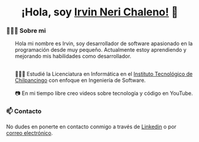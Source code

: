 <h1 style="text-align: center;">¡Hola, soy <a target="_blank" rel="noopener noreferrer"
 href="https://novainc98.github.io">Irvin Neri Chaleno!</a> 👋</h1>
<!-- </div>
<img alt="banner" src="https://github.com/novainc98/novainc98/blob/a1855e88efa39c4d70be444a7d10f2673db85a5b/Banner7.png"> -->

### 👨🏻‍💻 Sobre mi
<ul>
Hola mi nombre es Irvin, soy desarrollador de software apasionado en la programación desde muy pequeño. Actualmente estoy aprendiendo y mejorando mis habilidades como desarrollador.<br><br>

<!-- 👨🏻‍🎓 Estudié la Licenciatura en Informática en el [Instituto Tecnológico de Chilpancingo](https://www.facebook.com/TecNMChilpancingo), con enfoque en Ingeniería de Software.<br><br> -->
👨🏻‍🎓 Estudié la Licenciatura en Informática en el <a href="https://www.facebook.com/TecNMChilpancingo" target="_blank" rel="noopener noreferrer">Instituto Tecnológico de Chilpancingo</a> con enfoque en Ingeniería de Software.<br><br>
📷 En mi tiempo libre creo videos sobre tecnología y código en YouTube.
</ul>





### 📫 Contacto
No dudes en ponerte en contacto conmigo a través de <a target="_blank" rel="noopener noreferrer" href="https://www.linkedin.com/in/irvinneric/">Linkedin</a> o por <a href="mailto:novainc98@gmail.com">correo electrónico</a>.



<!-- [video](https://www.instagram.com/reel/DAn9XBYopb5/?utm_source=ig_web_button_share_sheet&igsh=MzRlODBiNWFlZA==).
 -->


<!-- ## 📫 Contacto
[![LinkedIn](https://img.shields.io/badge/LinkedIn-%230077B5.svg?logo=linkedin&logoColor=white)](https://www.linkedin.com/in/irvinneric/) 
[![YouTube](https://img.shields.io/badge/YouTube-%23FF0000.svg?logo=YouTube&logoColor=white)](https://youtube.com/@novainc98)  -->

<!-- ### 🚀 Stack:
#### Lenguajes de programación:
![Java](https://img.shields.io/badge/java-%23ED8B00.svg?style=for-the-badge&logo=openjdk&logoColor=white)
![Python](https://img.shields.io/badge/python-3670A0?style=for-the-badge&logo=python&logoColor=ffdd54)
![JavaScript](https://img.shields.io/badge/javascript-%23323330.svg?style=for-the-badge&logo=javascript&logoColor=%23F7DF1E)
![Bash Script](https://img.shields.io/badge/bash_script-%23121011.svg?style=for-the-badge&logo=gnu-bash&logoColor=white)

#### Frontend
![HTML5](https://img.shields.io/badge/html5-%23E34F26.svg?style=for-the-badge&logo=html5&logoColor=white)
![CSS3](https://img.shields.io/badge/css3-%231572B6.svg?style=for-the-badge&logo=css3&logoColor=white)
![Angular](https://img.shields.io/badge/angular-%23DD0031.svg?style=for-the-badge&logo=angular&logoColor=white) 

#### Backend
![Spring](https://img.shields.io/badge/spring-%236DB33F.svg?style=for-the-badge&logo=spring&logoColor=white)

#### Bases de datos
![MySQL](https://img.shields.io/badge/mysql-4479A1.svg?style=for-the-badge&logo=mysql&logoColor=white)

#### Control de versiones
![Git](https://img.shields.io/badge/git-%23F05033.svg?style=for-the-badge&logo=git&logoColor=white) 
![GitHub](https://img.shields.io/badge/github-%23121011.svg?style=for-the-badge&logo=github&logoColor=white) 

#### Diseño y organización
![Figma](https://img.shields.io/badge/figma-%23F24E1E.svg?style=for-the-badge&logo=figma&logoColor=white) 
![Notion](https://img.shields.io/badge/Notion-%23000000.svg?style=for-the-badge&logo=notion&logoColor=white)  -->
 

